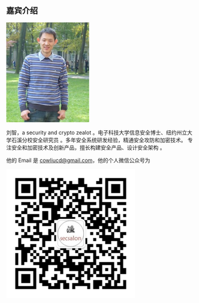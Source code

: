 ## 嘉宾介绍

![Zhi Liu](_images/lz.jpg)

刘智，a security  and crypto zealot
。电子科技大学信息安全博士、纽约州立大学石溪分校安全研究员
。多年安全系统研发经验，精通安全攻防和加密技术。
专注安全和加密技术及创新产品，擅长构建安全产品、设计安全架构
。

他的 Email 是 cowliucd@gmail.com，他的个人微信公众号为

![wechat](_images/lz_wechat.jpg)

